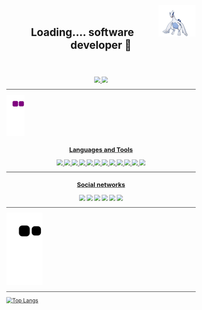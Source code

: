 <p>
<img align="right" alt=yomero" height="85px" src="./68747470733a2f2f73332e616d617a6f6e6177732e636f6d2f776174747061642d6d656469612d736572766963652f53746f7279496d6167652f645046366a6d6678716d767a78413d3d2d3833343334353636362e31356566373462386534316164633466383037303636.gif"/>
<br> 
<h1 align="center">Loading.... software developer 👋</h1>                 
<br>               
</p>
<br>                  
<div align="center">
<a href="https://github.com/jhonstivenn186">
<img height="140em" src="https://github-readme-stats.vercel.app/api?username=jhonstivenn186&show_icons=true&theme=blueberry&include_all_commits=true&count_private=true"/>
<img height="140em" src="https://github-readme-stats.vercel.app/api/top-langs/?username=jhonstivenn186&theme=blueberry&layout=compact&langs_count=7"/>
</div>                                                                 
<hr/>                                                                                                                                                 
<!--
![jhonstivenn186's GitHub stats](https://github-readme-stats.vercel.app/api?username=jhonstivenn186&show_icons=true&theme=blueberry) 
[![Top Langs](https://github-readme-stats.vercel.app/api/top-langs/?username=jhonstivenn186&theme=blueberry&layout=compact)](https://github.com/jhonstivenn186/github-readme-stats)






---

![GitHub Snake Light](github-snake.svg#gh-light-mode-only)


<!--
**jhonstivenn186/jhonstivenn186** is a ✨ _special_ ✨ repository because its `README.md` (this file) appears on your GitHub profile.

Here are some ideas to get you started:

- 🔭 I’m currently working on ... f
- 🌱 I’m currently learning ...
- 👯 I’m looking to collaborate on ...
- 🤔 I’m looking for help with ...
- 💬 Ask me about ...
- 📫 How to reach me: ...
- 😄 Pronouns: ...
- ⚡ Fun fact: ...
[![trophy](https://github-profile-trophy.vercel.app/?username=jhonstivenn186)](https://github.com/jhonstivenn186/github-profile-trophy)
-->

![snake gif](https://github.com/jhonstivenn186/jhonstivenn186/blob/output/github-contribution-grid-snake.gif)                                                            
<h3 align="center">Languages and Tools</h3>
<div style="display: inline_block" align="center">
<img heigth=45px src="https://img.shields.io/badge/html5-%23E34F26.svg?style=for-the-badge&logo=html5&logoColor=white"/>
<img heigth=45px src="https://img.shields.io/badge/javascript-%23323330.svg?style=for-the-badge&logo=javascript&logoColor=%23F7DF1E"/>
<img heigth=45px src="https://img.shields.io/badge/java-%23ED8B00.svg?style=for-the-badge&logo=java&logoColor=white"/>
<img src="https://img.shields.io/badge/css3-%231572B6.svg?&style=for-the-badge&logo=css3&logoColor=white" />
  <img src="https://img.shields.io/badge/MySQL-005C84?style=for-the-badge&logo=mysql&logoColor=white">
<img heigth=45px src="https://img.shields.io/badge/c%23-%23239120.svg?style=for-the-badge&logo=c-sharp&logoColor=white"/>
<img src="https://img.shields.io/badge/Git-F05032?style=for-the-badge&logo=git&logoColor=white">
  <img src="https://img.shields.io/badge/GitHub-100000?style=for-the-badge&logo=github&logoColor=white">
  <img src="https://img.shields.io/badge/Linux-FCC624?style=for-the-badge&logo=linux&logoColor=black">
  <img src="https://img.shields.io/badge/Notion-000000?style=for-the-badge&logo=notion&logoColor=white">
<img src="https://img.shields.io/badge/React-20232A?style=for-the-badge&logo=react&logoColor=61DAFB">
  <img src="https://img.shields.io/badge/Node.js-339933?style=for-the-badge&logo=nodedotjs&logoColor=white">                                                                                                       
</div>
                                                                                                                       
<hr/>
                                                                                                                       
<h3 align="center">Social networks</h3>  
<div align="center"> 
  <a href="https://www.youtube.com" target="_blank"><img src="https://img.shields.io/badge/YouTube-FF0000?style=for-the-badge&logo=youtube&logoColor=white" target="_blank"></a>
  <a href="https://instagram.com/" target="_blank"><img src="https://img.shields.io/badge/-Instagram-%23E4405F?style=for-the-badge&logo=instagram&logoColor=white" target="_blank"></a>
 	<a href="https://www.twitch.tv/" target="_blank"><img src="https://img.shields.io/badge/Twitch-9146FF?style=for-the-badge&logo=twitch&logoColor=white" target="_blank"></a>
 <a href="https://discord.gg/" target="_blank"><img src="https://img.shields.io/badge/Discord-7289DA?style=for-the-badge&logo=discord&logoColor=white" target="_blank"></a> 
  <a href = "mailto:contatorafaballerini@gmail.com"><img src="https://img.shields.io/badge/-Gmail-%23333?style=for-the-badge&logo=gmail&logoColor=white" target="_blank"></a>
  <a href="https://www.linkedin.com" target="_blank"><img src="https://img.shields.io/badge/-LinkedIn-%230077B5?style=for-the-badge&logo=linkedin&logoColor=white" target="_blank"></a> 
</div>
  
<hr/>
  
![Snake animation](https://github.com/rafaballerini/rafaballerini/blob/output/github-contribution-grid-snake.svg)

<hr/>
<!--
#### 🎧 I love music! | Spotify Playing
[<img src="https://spotify-now-playing-kappa.vercel.app/api/spotify-playing" alt="spotify playing" width="350" />]()
-->


[![Top Langs](https://github-readme-stats.vercel.app/api/top-langs/?username=anuraghazra)](https://github.com/anuraghazra/github-readme-stats)
